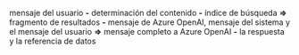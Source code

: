 

mensaje del usuario **-** determinación del contenido **-**  índice de búsqueda 
**=>** 
fragmento de resultados **-**  mensaje de Azure OpenAI, mensaje del sistema y el mensaje del usuario
**=>** 
mensaje completo a Azure OpenAI **-** la respuesta y la referencia de datos